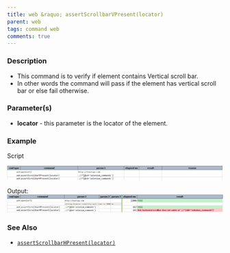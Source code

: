 ```yaml
---
title: web &raquo; assertScrollbarVPresent(locator)
parent: web
tags: command web
comments: true
---
```


### Description

- This command is to verify if element contains Vertical scroll bar.
- In other words the command will pass if the element has vertical scroll bar or else fail otherwise.

### Parameter(s)

- **locator** - this parameter is the locator of the element.

### Example

Script

![](image/assertScrollbarVPresent_01.png)

Output:<br/>
![](image/assertScrollbarVPresent_02.png)

### See Also

- [`assertScrollbarHPresent(locator)`](assertScrollbarHPresent(locator).html)